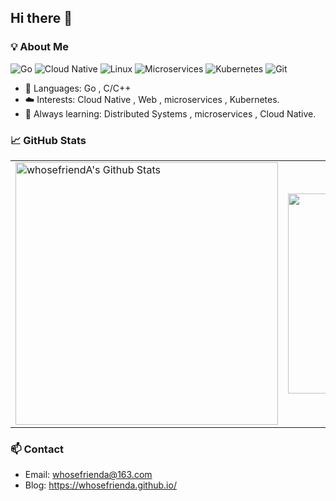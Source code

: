 ## Hi there 👋


### 💡 About Me
![Go](https://img.shields.io/badge/Go-00ADD8?style=flat-square&logo=go&logoColor=white)
![Cloud Native](https://img.shields.io/badge/Cloud_Native-0078D4?style=flat-square&logo=cncf&logoColor=white)
![Linux](https://img.shields.io/badge/Linux-FCC624?style=flat-square&logo=linux&logoColor=black)
![Microservices](https://img.shields.io/badge/Microservices-FF6F00?style=flat-square&logo=architect&logoColor=white)
![Kubernetes](https://img.shields.io/badge/Kubernetes-326CE5?style=flat-square&logo=kubernetes&logoColor=white)
![Git](https://img.shields.io/badge/Git-F05032?style=flat-square&logo=git&logoColor=white)


- 🔧 Languages:  Go , C/C++
- ☁️ Interests:  Cloud Native , Web , microservices , Kubernetes.
- 🧠 Always learning:  Distributed Systems , microservices , Cloud Native.

### 📈 GitHub Stats

<table>
<tr>
  <td>
    <img src="https://github-readme-stats.sumanth-talluri.vercel.app/api?username=whosefriendA&show_icons=true&&hide_border=true" alt="whosefriendA's Github Stats" width="420" />
  </td>
  <td>
    <img src="https://github-readme-stats.vercel.app/api/top-langs/?username=whosefriendA&theme=dark&layout=compact" width="320" />
  </td>
</tr>
</table>

### 📫 Contact

- Email: whosefrienda@163.com
- Blog: https://whosefrienda.github.io/
